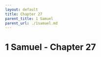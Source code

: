 ```yaml
---
layout: default
title: Chapter 27
parent_title: 1 Samuel
parent_url: ./1samuel.md
---
```


# 1 Samuel - Chapter 27
